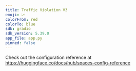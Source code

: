 ```yaml
---
title: Traffic Violation V3
emoji: 📈
colorFrom: red
colorTo: blue
sdk: gradio
sdk_version: 5.39.0
app_file: app.py
pinned: false
---
```


Check out the configuration reference at https://huggingface.co/docs/hub/spaces-config-reference
